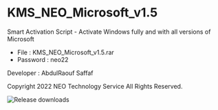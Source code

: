 # KMS_NEO_Microsoft_v1.5
Smart Activation Script - Activate Windows fully and with all versions of Microsoft

- File : KMS_NEO_Microsoft_v1.5.rar
- Password : neo22

Developer : AbdulRaouf Saffaf

Copyright 2022 NEO Technology Service All Rights Reserved.


<img src="https://camo.githubusercontent.com/db442e848f57dc5ca7fa5561d280967dff9bc84d07167db6b38eb25dda5fedc2/68747470733a2f2f696d672e736869656c64732e696f2f6769746875622f646f776e6c6f6164732f6162626f6469313430362f4b4d535f564c5f414c4c5f41494f2f746f74616c2e737667" alt="Release downloads" data-canonical- style="max-width: 100%;">
